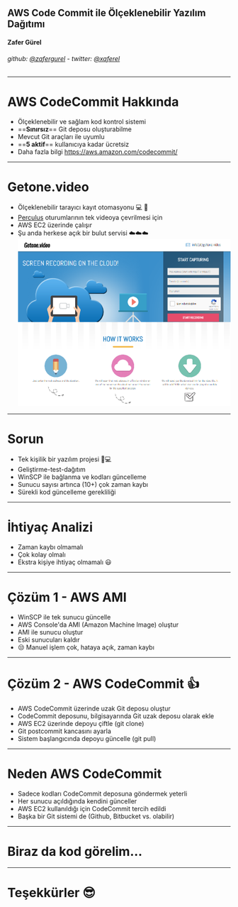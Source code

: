 <!-- 
$theme: gaia
-->

	
## AWS Code Commit ile Ölçeklenebilir Yazılım Dağıtımı
#### Zafer Gürel 
###### github: [@zafergurel](https://github.com/zafergurel) - twitter: [@xaferel](https://twitter.com/xaferel)

---

<!--
page_number: true
-->

AWS CodeCommit Hakkında
===

- Ölçeklenebilir ve sağlam kod kontrol sistemi
- ==**Sınırsız**== Git deposu oluşturabilme
- Mevcut Git araçları ile uyumlu
- ==**5 aktif**== kullanıcıya kadar ücretsiz
- Daha fazla bilgi https://aws.amazon.com/codecommit/




---
Getone.video
===
- Ölçeklenebilir tarayıcı kayıt otomasyonu :computer: :movie_camera:
- [Perculus](https://www.perculus.com) oturumlarının tek videoya çevrilmesi için
- AWS EC2 üzerinde çalışır 
- Şu anda herkese açık bir bulut servisi :cloud::cloud::cloud:
![](images/getone-video.png)

---

Sorun
===

- Tek kişilik bir yazılım projesi :boy::computer:
- Geliştirme-test-dağıtım 
- WinSCP ile bağlanma ve kodları güncelleme
- Sunucu sayısı artınca (10+) çok zaman kaybı
- Sürekli kod güncelleme gerekliliği

---

İhtiyaç Analizi
===
- Zaman kaybı olmamalı
- Çok kolay olmalı
- Ekstra kişiye ihtiyaç olmamalı :smiley:

---

Çözüm 1 - AWS AMI
===

- WinSCP ile tek sunucu güncelle
- AWS Console'da AMI (Amazon Machine Image) oluştur
- AMI ile sunucu oluştur
- Eski sunucuları kaldır
- :unamused: Manuel işlem çok, hataya açık, zaman kaybı

---
Çözüm 2 - AWS CodeCommit :+1:
===
- AWS CodeCommit üzerinde uzak Git deposu oluştur
- CodeCommit deposunu, bilgisayarında Git uzak deposu olarak ekle
- AWS EC2 üzerinde depoyu çiftle (git clone)
- Git postcommit kancasını ayarla
- Sistem başlangıcında depoyu güncelle (git pull)

---

Neden AWS CodeCommit
===
- Sadece kodları CodeCommit deposuna göndermek yeterli
- Her sunucu açıldığında kendini günceller
- AWS EC2 kullanıldığı için CodeCommit tercih edildi
- Başka bir Git sistemi de (Github, Bitbucket vs. olabilir)

---
# Biraz da kod görelim...
---
# Teşekkürler :sunglasses: